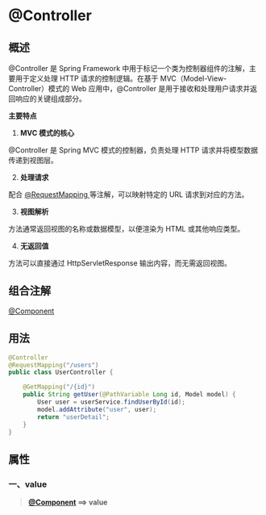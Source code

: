 # @Controller

## 概述

@Controller 是 Spring Framework 中用于标记一个类为控制器组件的注解，主要用于定义处理 HTTP 请求的控制逻辑。在基于 MVC（Model-View-Controller）模式的 Web 应用中，@Controller 是用于接收和处理用户请求并返回响应的关键组成部分。

**主要特点**

1. **MVC 模式的核心**

@Controller 是 Spring MVC 模式的控制器，负责处理 HTTP 请求并将模型数据传递到视图层。

2. **处理请求**

配合 [@RequestMapping ](./@RequestMapping.md)等注解，可以映射特定的 URL 请求到对应的方法。

3. **视图解析**

方法通常返回视图的名称或数据模型，以便渲染为 HTML 或其他响应类型。

4. **无返回值**

方法可以直接通过 HttpServletResponse 输出内容，而无需返回视图。



## 组合注解

[@Component](./@Component.md)



## 用法

```java
@Controller
@RequestMapping("/users")
public class UserController {

    @GetMapping("/{id}")
    public String getUser(@PathVariable Long id, Model model) {
        User user = userService.findUserById(id);
        model.addAttribute("user", user);
        return "userDetail";
    }
}
```





## 属性

### 一、value

> **[@Component](./@Component.md) ==> value**
